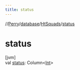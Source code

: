 ```yaml
---
title: status
---
```

//[Perry](../../../index.html)/[database](../index.html)/[HtSquads](index.html)/[status](status.html)



# status



[jvm]\
val [status](status.html): Column&lt;[Int](https://kotlinlang.org/api/latest/jvm/stdlib/kotlin/-int/index.html)&gt;




